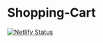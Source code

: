 # Shopping-Cart

[![Netlify Status](https://api.netlify.com/api/v1/badges/7115edd4-4edd-4783-89e4-aa2418b6296f/deploy-status)](https://app.netlify.com/sites/charming-sawine-19b9b3/deploys)